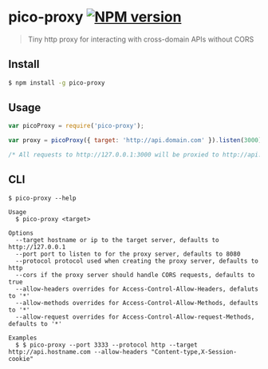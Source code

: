 # pico-proxy [![NPM version][npm-image]][npm-url]
> Tiny http proxy for interacting with cross-domain APIs without CORS


## Install

```sh
$ npm install -g pico-proxy
```


## Usage

```js
var picoProxy = require('pico-proxy');

var proxy = picoProxy({ target: 'http://api.domain.com' }).listen(3000);

/* All requests to http://127.0.0.1:3000 will be proxied to http://api.domain.com */
```

## CLI

```
$ pico-proxy --help

Usage
  $ pico-proxy <target>

Options
  --target hostname or ip to the target server, defaults to http://127.0.0.1
  --port port to listen to for the proxy server, defaults to 8080
  --protocol protocol used when creating the proxy server, defaults to http
  --cors if the proxy server should handle CORS requests, defaults to true
  --allow-headers overrides for Access-Control-Allow-Headers, defaluts to '*'
  --allow-methods overrides for Access-Control-Allow-Methods, defaults to '*'
  --allow-request overrides for Access-Control-Allow-request-Methods, defaults to '*'

Examples
  $ $ pico-proxy --port 3333 --protocol http --target http://api.hostname.com --allow-headers "Content-type,X-Session-cookie"
```
[npm-image]: https://badge.fury.io/js/pico-proxy.svg
[npm-url]: https://npmjs.org/package/pico-proxy
